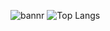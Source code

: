 ![bannr](https://github.com/user-attachments/assets/1dc4d7a0-04c0-4af5-9e81-2a57c84f7d73)
![Top Langs](https://github-readme-stats.vercel.app/api/top-langs/?username=beratgdlk&theme=tokyonight)
